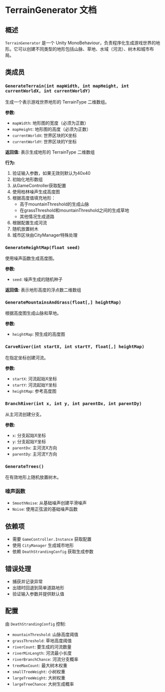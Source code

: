 # TerrainGenerator 文档

## 概述
`TerrainGenerator` 是一个 Unity MonoBehaviour，负责程序化生成游戏世界的地形。它可以创建不同类型的地形包括山脉、草地、水域（河流）、树木和城市布局。

## 类成员

### `GenerateTerrain(int mapWidth, int mapHeight, int currentWorldX, int currentWorldY)`
生成一个表示游戏世界地形的 TerrainType 二维数组。

**参数:**
- `mapWidth`: 地形图的宽度（必须为正数）
- `mapHeight`: 地形图的高度（必须为正数）
- `currentWorldX`: 世界区块的X坐标
- `currentWorldY`: 世界区块的Y坐标

**返回值:**
表示生成地形的 TerrainType 二维数组

**行为:**
1. 验证输入参数，如果无效则默认为40x40
2. 初始化地形数组
3. 从GameController获取配置
4. 使用柏林噪声生成高度图
5. 根据高度值填充地形：
   - 高于mountainThreshold的生成山脉
   - 在grassThreshold和mountainThreshold之间的生成草地
   - 其他情况生成道路
6. 根据配置生成河流
7. 随机放置树木
8. 城市区块由CityManager特殊处理

### `GenerateHeightMap(float seed)`
使用噪声函数生成高度图。

**参数:**
- `seed`: 噪声生成的随机种子

**返回值:**
表示地形高度的浮点数二维数组

### `GenerateMountainsAndGrass(float[,] heightMap)`
根据高度图生成山脉和草地。

**参数:**
- `heightMap`: 预生成的高度图

### `CarveRiver(int startX, int startY, float[,] heightMap)`
在指定坐标创建河流。

**参数:**
- `startX`: 河流起始X坐标
- `startY`: 河流起始Y坐标
- `heightMap`: 参考高度图

### `BranchRiver(int x, int y, int parentDx, int parentDy)`
从主河流创建分支。

**参数:**
- `x`: 分支起始X坐标
- `y`: 分支起始Y坐标
- `parentDx`: 主河流X方向
- `parentDy`: 主河流Y方向

### `GenerateTrees()`
在有效地形上随机放置树木。

### 噪声函数
- `SmoothNoise`: 从基础噪声创建平滑噪声
- `Noise`: 使用正弦波的基础噪声函数

## 依赖项
- 需要 `GameController.Instance` 获取配置
- 使用 `CityManager` 生成城市地形
- 依赖 `DeathStrandingConfig` 获取生成参数

## 错误处理
- 捕获并记录异常
- 出错时回退到简单道路地形
- 验证输入参数并提供默认值

## 配置
由 `DeathStrandingConfig` 控制:
- `mountainThreshold`: 山脉高度阈值
- `grassThreshold`: 草地高度阈值
- `riverCount`: 要生成的河流数量
- `riverMinLength`: 河流最小长度
- `riverBranchChance`: 河流分支概率
- `treeMaxCount`: 最大树木权重
- `smallTreeWeight`: 小树权重
- `largeTreeWeight`: 大树权重
- `largeTreeChance`: 大树生成概率
